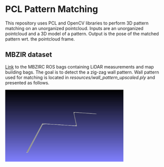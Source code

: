 # PCL Pattern Matching

This repository uses PCL and OpenCV libraries to perform 3D pattern matching on an unorganized pointcloud. Inputs are an unorganized pointcloud and a 3D model of a pattern. Output is the pose of the matched pattern wrt. the pointcloud frame.

## MBZIR dataset

[Link](https://ferhr-my.sharepoint.com/:f:/g/personal/lmarkovic_fer_hr/EpsQbdSsHKxMrks9z5_Y69QBdrwx8bnhJUvFTZeasxTHxA?e=qW8aKf) to the MBZIRC ROS bags containing LiDAR measurements and map building bags. The goal is to detect the a zig-zag wall pattern. Wall pattern used for matching is located in *resources/wall_pattern_upscaled.ply* and presented as follows.

<a href="resources/wall_pattern_image.png">
<img src="resources/wall_pattern_image.png" style="width: 500px; max-width: 75%; height: auto"      title="Click for the larger version." />
</a>
